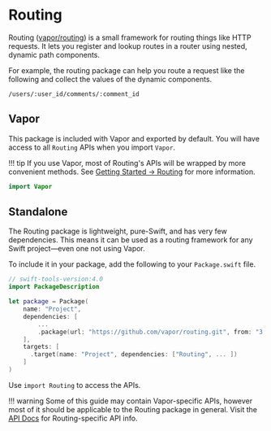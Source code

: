 # Routing

Routing ([vapor/routing](https://github.com/vapor/routing)) is a small framework for routing things like HTTP requests. It lets you register and lookup routes in a router using nested, dynamic path components.

For example, the routing package can help you route a request like the following and collect the values of the dynamic components.

```
/users/:user_id/comments/:comment_id
```

## Vapor

This package is included with Vapor and exported by default. You will have access to all `Routing` APIs when you import `Vapor`.

!!! tip
    If you use Vapor, most of Routing's APIs will be wrapped by more convenient methods. See [Getting Started &rarr; Routing](../getting-started/routing.md) for more information.

```swift
import Vapor
```

## Standalone

The Routing package is lightweight, pure-Swift, and has very few dependencies. This means it can be used as a routing framework for any Swift project&mdash;even one not using Vapor.

To include it in your package, add the following to your `Package.swift` file.

```swift
// swift-tools-version:4.0
import PackageDescription

let package = Package(
    name: "Project",
    dependencies: [
        ...
        .package(url: "https://github.com/vapor/routing.git", from: "3.0.0"),
    ],
    targets: [
      .target(name: "Project", dependencies: ["Routing", ... ])
    ]
)
```

Use `import Routing` to access the APIs.

!!! warning
	Some of this guide may contain Vapor-specific APIs, however most of it should be applicable to the Routing package in general.
	Visit the [API Docs](https://api.vapor.codes/routing/latest/Routing/index.html) for Routing-specific API info.

